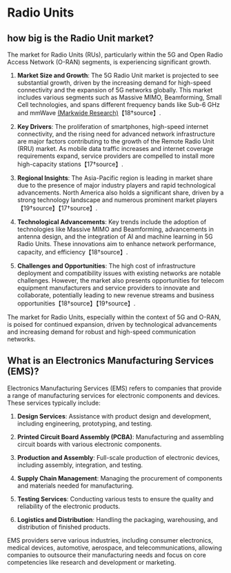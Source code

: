 # Radio Units

## how big is the Radio Unit market?

The market for Radio Units (RUs), particularly within the 5G and Open Radio Access Network (O-RAN) segments, is experiencing significant growth. 

1. **Market Size and Growth**: The 5G Radio Unit market is projected to see substantial growth, driven by the increasing demand for high-speed connectivity and the expansion of 5G networks globally. This market includes various segments such as Massive MIMO, Beamforming, Small Cell technologies, and spans different frequency bands like Sub-6 GHz and mmWave [(Markwide Research)](https://markwideresearch.com/5g-radio-unit-market/)【18†source】.

2. **Key Drivers**: The proliferation of smartphones, high-speed internet connectivity, and the rising need for advanced network infrastructure are major factors contributing to the growth of the Remote Radio Unit (RRU) market. As mobile data traffic increases and internet coverage requirements expand, service providers are compelled to install more high-capacity stations【17†source】.

3. **Regional Insights**: The Asia-Pacific region is leading in market share due to the presence of major industry players and rapid technological advancements. North America also holds a significant share, driven by a strong technology landscape and numerous prominent market players【19†source】【17†source】.

4. **Technological Advancements**: Key trends include the adoption of technologies like Massive MIMO and Beamforming, advancements in antenna design, and the integration of AI and machine learning in 5G Radio Units. These innovations aim to enhance network performance, capacity, and efficiency【18†source】.

5. **Challenges and Opportunities**: The high cost of infrastructure deployment and compatibility issues with existing networks are notable challenges. However, the market also presents opportunities for telecom equipment manufacturers and service providers to innovate and collaborate, potentially leading to new revenue streams and business opportunities【18†source】【19†source】.

The market for Radio Units, especially within the context of 5G and O-RAN, is poised for continued expansion, driven by technological advancements and increasing demand for robust and high-speed communication networks.

## What is an Electronics Manufacturing Services (EMS)?

Electronics Manufacturing Services (EMS) refers to companies that provide a range of manufacturing services for electronic components and devices. These services typically include:

1. **Design Services**: Assistance with product design and development, including engineering, prototyping, and testing.

2. **Printed Circuit Board Assembly (PCBA)**: Manufacturing and assembling circuit boards with various electronic components.

3. **Production and Assembly**: Full-scale production of electronic devices, including assembly, integration, and testing.

4. **Supply Chain Management**: Managing the procurement of components and materials needed for manufacturing.

5. **Testing Services**: Conducting various tests to ensure the quality and reliability of the electronic products.

6. **Logistics and Distribution**: Handling the packaging, warehousing, and distribution of finished products.

EMS providers serve various industries, including consumer electronics, medical devices, automotive, aerospace, and telecommunications, allowing companies to outsource their manufacturing needs and focus on core competencies like research and development or marketing.

